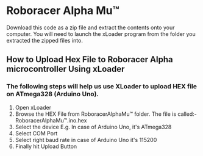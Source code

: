 # Roboracer Alpha Mu™

Download this code as a zip file and extract the contents onto your computer. You will need to launch the xLoader program from the folder you extracted the zipped files into.

## How to Upload Hex File to Roboracer Alpha microcontroller Using xLoader

### The following steps will help us use XLoader to upload HEX file on ATmega328 (Arduino Uno).

1. Open xLoader
1. Browse the HEX File from RoboracerAlphaMu™ folder.  The file is called:- RoboracerAlphaMu™.ino.hex
1. Select the device E.g. In case of Arduino Uno, it's ATmega328
1. Select COM Port
1. Select right baud rate in case of Arduino Uno it's 115200
1. Finally hit Upload Button

